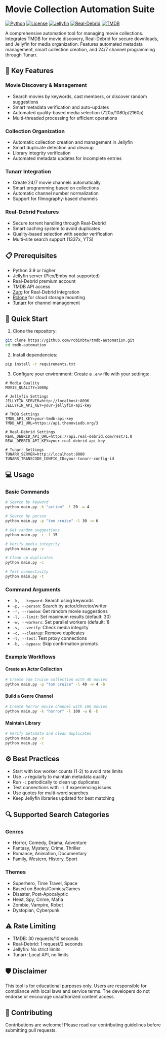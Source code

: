 # Movie Collection Automation Suite

[![Python](https://img.shields.io/badge/python-3.9+-blue.svg)](https://www.python.org/downloads/)
[![License](https://img.shields.io/badge/license-MIT-green.svg)](LICENSE)
[![Jellyfin](https://img.shields.io/badge/jellyfin-compatible-00A4DC)](https://jellyfin.org/)
[![Real-Debrid](https://img.shields.io/badge/Real--Debrid-API-red)](https://real-debrid.com/)
[![TMDB](https://img.shields.io/badge/TMDB-API-01B4E4)](https://www.themoviedb.org/)

A comprehensive automation tool for managing movie collections. Integrates TMDB for movie discovery, Real-Debrid for secure downloads, and Jellyfin for media organization. Features automated metadata management, smart collection creation, and 24/7 channel programming through Tunarr.

## 🌟 Key Features

### Movie Discovery & Management
- Search movies by keywords, cast members, or discover random suggestions
- Smart metadata verification and auto-updates
- Automated quality-based media selection (720p/1080p/2160p)
- Multi-threaded processing for efficient operations

### Collection Organization
- Automatic collection creation and management in Jellyfin
- Smart duplicate detection and cleanup
- Library integrity verification
- Automated metadata updates for incomplete entries

### Tunarr Integration
- Create 24/7 movie channels automatically
- Smart programming based on collections
- Automatic channel number normalization
- Support for filmography-based channels

### Real-Debrid Features
- Secure torrent handling through Real-Debrid
- Smart caching system to avoid duplicates
- Quality-based selection with seeder verification
- Multi-site search support (1337x, YTS)

## 📋 Prerequisites

- Python 3.9 or higher
- Jellyfin server (Plex/Emby not supported)
- Real-Debrid premium account
- TMDB API access
- [Zurg](https://github.com/debridmediamanager/zurg-testing) for Real-Debrid integration
- [Rclone](https://rclone.org) for cloud storage mounting
- [Tunarr](https://github.com/arabcoders/tunarr) for channel management

## 🚀 Quick Start

1. Clone the repository:
```bash
git clone https://github.com/robinbtw/tmdb-automation.git
cd tmdb-automation
```

2. Install dependencies:
```bash
pip install -r requirements.txt
```

3. Configure your environment:
Create a `.env` file with your settings:
```env
# Media Quality
MOVIE_QUALITY=1080p 

# Jellyfin Settings
JELLYFIN_SERVER=http://localhost:8096
JELLYFIN_API_KEY=your-jellyfin-api-key

# TMDB Settings
TMDB_API_KEY=your-tmdb-api-key
TMDB_API_URL=https://api.themoviedb.org/3

# Real-Debrid Settings
REAL_DEBRID_API_URL=https://api.real-debrid.com/rest/1.0
REAL_DEBRID_API_KEY=your-real-debrid-api-key

# Tunarr Settings
TUNARR_SERVER=http://localhost:8000
TUNARR_TRANSCODE_CONFIG_ID=your-tunarr-config-id
```

## 💻 Usage

### Basic Commands
```bash
# Search by keyword
python main.py -k "action" -l 20 -w 4

# Search by person
python main.py -p "tom cruise" -l 30 -w 6

# Get random suggestions
python main.py -r -l 15

# Verify media integrity
python main.py -v

# Clean up duplicates
python main.py -c

# Test connectivity
python main.py -t
```

### Command Arguments
- `-k, --keyword`: Search using keywords
- `-p, --person`: Search by actor/director/writer
- `-r, --random`: Get random movie suggestions
- `-l, --limit`: Set maximum results (default: 30)
- `-w, --workers`: Set parallel workers (default: 1)
- `-v, --verify`: Check media integrity
- `-c, --cleanup`: Remove duplicates
- `-t, --test`: Test proxy connections
- `-b, --bypass`: Skip confirmation prompts

### Example Workflows

#### Create an Actor Collection
```bash
# Create Tom Cruise collection with 40 movies
python main.py -p "tom cruise" -l 40 -w 4 -b
```

#### Build a Genre Channel
```bash
# Create horror movie channel with 100 movies
python main.py -k "horror" -l 100 -w 6 -b
```

#### Maintain Library
```bash
# Verify metadata and clean duplicates
python main.py -v
python main.py -c
```

## ⚙️ Best Practices

- Start with low worker counts (1-2) to avoid rate limits
- Use `-v` regularly to maintain metadata quality
- Run `-c` periodically to clean up duplicates
- Test connections with `-t` if experiencing issues
- Use quotes for multi-word searches
- Keep Jellyfin libraries updated for best matching

## 🔍 Supported Search Categories

### Genres
- Horror, Comedy, Drama, Adventure
- Fantasy, Mystery, Crime, Thriller
- Romance, Animation, Documentary
- Family, Western, History, Sport

### Themes
- Superhero, Time Travel, Space
- Based on Books/Comics/Games
- Disaster, Post-Apocalyptic
- Heist, Spy, Crime, Mafia
- Zombie, Vampire, Robot
- Dystopian, Cyberpunk

## ⚠️ Rate Limiting

- TMDB: 30 requests/10 seconds
- Real-Debrid: 1 request/2 seconds
- Jellyfin: No strict limits
- Tunarr: Local API, no limits

## 🛡️ Disclaimer

This tool is for educational purposes only. Users are responsible for compliance with local laws and service terms. The developers do not endorse or encourage unauthorized content access.

## 🤝 Contributing

Contributions are welcome! Please read our contributing guidelines before submitting pull requests.